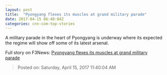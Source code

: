 ```yaml
---
layout: post
title:  "Pyongyang flexes its muscles at grand military parade"
date: 2017-04-15 06:40:04Z
categories: cnn-com-top-stories
---
```


A military parade in the heart of Pyongyang is underway where its expected the regime will show off some of its latest arsenal.


Full story on F3News: [Pyongyang flexes its muscles at grand military parade](http://www.f3nws.com/n/cAR3s)

> Posted on: Saturday, April 15, 2017 11:40:04 AM
